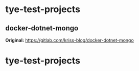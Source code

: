 # tye-test-projects

## docker-dotnet-mongo
<b>Original:</b> https://gitlab.com/kriss-blog/docker-dotnet-mongo

# tye-test-projects
